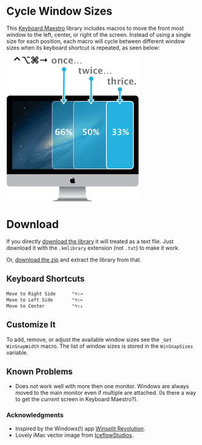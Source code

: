 Cycle Window Sizes
==================

This [Keyboard Maestro](http://www.keyboardmaestro.com/main/) library includes macros to move the front most window to the left, center, or right of the screen. Instead of using a single size for each position, each macro will cycle between different window sizes when its keyboard shortcut is repeated, as seen below:

![Use one shortcut to cycle through several sizes.](images/imac-sizes.png)

Download
==================

If you directly [download the library](https://github.com/gillibrand/keyboardmaestro-cycle-window-sizes/raw/master/Cycle%20Window%20Sizes.kmlibrary) it will treated as a text file. Just download it with the `.kmlibrary` extension (not `.txt`) to make it work.

Or, [download the zip](https://github.com/gillibrand/keyboardmaestro-cycle-window-sizes/archive/master.zip) and extract the library from that.

## Keyboard Shortcuts

    Move to Right Side      ⌃⌥⇧→
    Move to Left Side       ⌃⌥⇧←
    Move to Center          ⌃⌥⇧↓

## Customize It

To add, remove, or adjust the available window sizes see the `_Get WinSnapWidth` macro. The list of window sizes is stored in the `WinSnapSizes` variable.

## Known Problems

- Does not work well with more then one monitor. Windows are always moved to the main monitor even if multiple are attached. (Is there a way to get the _current_ screen in Keyboard Maestro?).

### Acknowledgments 

- Inspired by the Windows(!) app [Winsplit Revolution](http://winsplit-revolution.com). 
- Lovely iMac vector image from [IceflowStudios](http://www.iceflowstudios.com/2013/freebies/free-psd-2013-imac/).